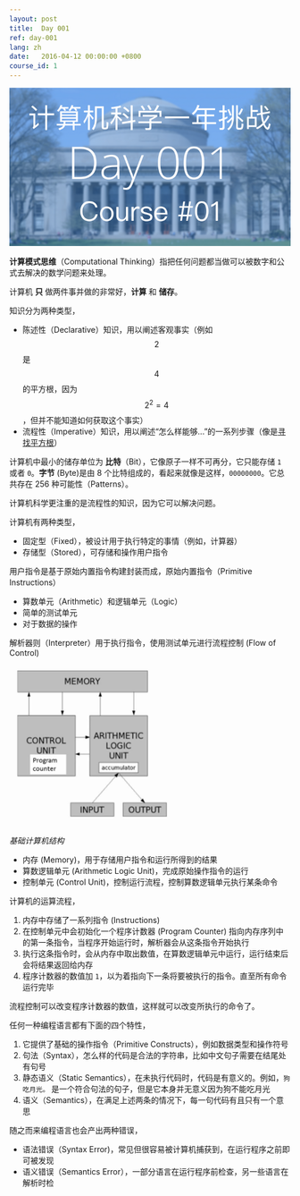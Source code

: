 ```yaml
---
layout: post
title:  Day 001
ref: day-001
lang: zh
date:   2016-04-12 00:00:00 +0800
course_id: 1
---
```


![](/images/Day001.png)

**计算模式思维**（Computational Thinking）指把任何问题都当做可以被数字和公式去解决的数学问题来处理。

计算机 **只** 做两件事并做的非常好，**计算** 和 **储存**。

知识分为两种类型，
- 陈述性（Declarative）知识，用以阐述客观事实（例如 $$2$$ 是 $$4$$ 的平方根，因为$$2 ^ 2 = 4$$，但并不能知道如何获取这个事实）
- 流程性（Imperative）知识，用以阐述“怎么样能够...”的一系列步骤（像是[寻找平方根](https://en.wikipedia.org/wiki/Methods_of_computing_square_roots)）

计算机中最小的储存单位为 **比特**（Bit），它像原子一样不可再分，它只能存储 `1` 或者 `0`。**字节** (Byte)是由 8 个比特组成的，看起来就像是这样，`00000000`。它总共存在 256 种可能性（Patterns）。

计算机科学更注重的是流程性的知识，因为它可以解决问题。

计算机有两种类型，

- 固定型（Fixed），被设计用于执行特定的事情（例如，计算器）
- 存储型（Stored），可存储和操作用户指令

用户指令是基于原始内置指令构建封装而成，原始内置指令（Primitive Instructions）

- 算数单元（Arithmetic）和逻辑单元（Logic）
- 简单的测试单元
- 对于数据的操作

解析器则（Interpreter）用于执行指令，使用测试单元进行流程控制 (Flow of Control)

<img src="/images/basic_machine_architecture.png" width="300">

*基础计算机结构*

- 内存 (Memory)，用于存储用户指令和运行所得到的结果
- 算数逻辑单元 (Arithmetic Logic Unit)，完成原始操作指令的运行
- 控制单元 (Control Unit)，控制运行流程，控制算数逻辑单元执行某条命令

计算机的运算流程，

1. 内存中存储了一系列指令 (Instructions)
2. 在控制单元中会初始化一个程序计数器 (Program Counter) 指向内存序列中的第一条指令，当程序开始运行时，解析器会从这条指令开始执行
3. 执行这条指令时，会从内存中取出数值，在算数逻辑单元中运行，运行结束后会将结果返回给内存
4. 程序计数器的数值加 `1`，以为着指向下一条将要被执行的指令。直至所有命令运行完毕

流程控制可以改变程序计数器的数值，这样就可以改变所执行的命令了。

任何一种编程语言都有下面的四个特性，

1. 它提供了基础的操作指令（Primitive Constructs），例如数据类型和操作符号
2. 句法（Syntax），怎么样的代码是合法的字符串，比如中文句子需要在结尾处有句号
3. 静态语义（Static Semantics），在未执行代码时，代码是有意义的。例如，`狗吃月光。` 是一个符合句法的句子，但是它本身并无意义因为狗不能吃月光
4. 语义（Semantics），在满足上述两条的情况下，每一句代码有且只有一个意思

随之而来编程语言也会产出两种错误，

- 语法错误（Syntax Error)，常见但很容易被计算机捕获到，在运行程序之前即可被发现
- 语义错误（Semantics Error），一部分语言在运行程序前检查，另一些语言在解析时检
